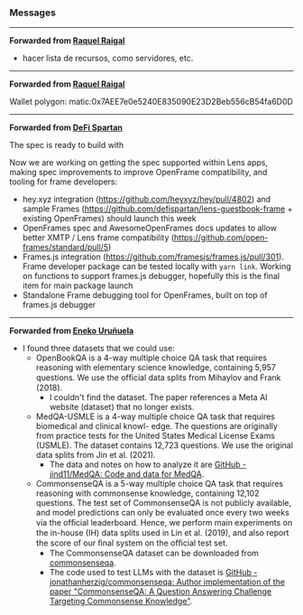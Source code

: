 ### Messages

***

**Forwarded from [Raquel Raigal](https://t.me/rraigal)**

- hacer lista de recursos, como servidores, etc.

***

**Forwarded from [Raquel Raigal](https://t.me/rraigal)**

Wallet polygon: matic:0x7AEE7e0e5240E835090E23D2Beb556cB54fa6D0D

***

**Forwarded from [DeFi Spartan](https://t.me/defispartan)**

The spec is ready to build with

Now we are working on getting the spec supported within Lens apps, making spec improvements to improve OpenFrame compatibility, and tooling for frame developers:

- hey.xyz integration (https://github.com/heyxyz/hey/pull/4802) and sample Frames (https://github.com/defispartan/lens-guestbook-frame + existing OpenFrames) should launch this week
- OpenFrames spec and AwesomeOpenFrames docs updates to allow better XMTP / Lens frame compatibility (https://github.com/open-frames/standard/pull/5)
- Frames.js integration (https://github.com/framesjs/frames.js/pull/301). Frame developer package can be tested locally with `yarn link`. Working on functions to support frames.js debugger, hopefully this is the final item for main package launch
- Standalone Frame debugging tool for OpenFrames, built on top of frames.js debugger

***

**Forwarded from [Eneko Uruñuela](https://t.me/eurunuela)**

- I found three datasets that we could use:
  - OpenBookQA is a 4-way multiple choice QA task that requires reasoning with elementary science knowledge, containing 5,957 questions. We use the ofﬁcial data splits from Mihaylov and Frank (2018).
    - I couldn't find the dataset. The paper references a Meta AI website (dataset) that no longer exists.
  - MedQA-USMLE is a 4-way multiple choice QA task that requires biomedical and clinical knowl- edge. The questions are originally from practice tests for the United States Medical License Exams (USMLE). The dataset contains 12,723 questions. We use the original data splits from Jin et al. (2021). 
    - The data and notes on how to analyze it are [GitHub - jind11/MedQA: Code and data for MedQA](https://github.com/jind11/MedQA).
  - CommonsenseQA is a 5-way multiple choice QA task that requires reasoning with commonsense knowledge, containing 12,102 questions. The test set of CommonsenseQA is not publicly available, and model predictions can only be evaluated once every two weeks via the ofﬁcial leaderboard. Hence, we perform main experiments on the in-house (IH) data splits used in Lin et al. (2019), and also report the score of our ﬁnal system on the ofﬁcial test set.
    - The CommonsenseQA dataset can be downloaded from [commonsenseqa](https://www.tau-nlp.sites.tau.ac.il/commonsenseqa).
    - The code used to test LLMs with the dataset is [GitHub - jonathanherzig/commonsenseqa: Author implementation of the paper "CommonsenseQA: A Question Answering Challenge Targeting Commonsense Knowledge"](https://github.com/jonathanherzig/commonsenseqa).